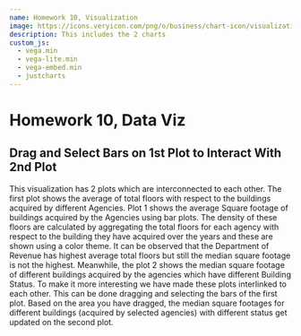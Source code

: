 ```yaml
---
name: Homework 10, Visualization 
image: https://icons.veryicon.com/png/o/business/chart-icon/visualization-icon-07-07.png
description: This includes the 2 charts 
custom_js:
  - vega.min
  - vega-lite.min
  - vega-embed.min
  - justcharts
---
```



# Homework 10, Data Viz
## Drag and Select Bars on 1st Plot to Interact With 2nd Plot

This visualization has 2 plots which are interconnected to each other. The first plot shows the average of total floors with respect to the buildings acquired by different Agencies. Plot 1 shows the average Square footage of buildings acquired by the Agencies using bar plots. The density of these floors are calculated by aggregating the total floors for each agency with respect to the building they have acquired over the years and these are shown using a color theme. It can be observed that the Department of Revenue has highest average total floors but still the median square footage is not the highest. Meanwhile, the plot 2 shows the median square footage of different buildings acquired by the agencies which have different Building Status. To make it more interesting we have made these plots interlinked to each other. This can be done dragging and selecting the bars of the first plot. Based on the area you have dragged, the median square footages for different buildings (acquired by selected agencies) with different status get updated on the second plot.  
<vegachart schema-url="{{ site.baseurl }}/assets/json/file.json" style="width: 100%"></vegachart>


